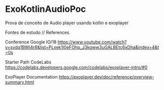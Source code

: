 # ExoKotlinAudioPoc
Prova de conceito de Audio player usando kotlin e exoplayer

Fontes de estudo // References

Conference Google IO/18 
https://www.youtube.com/watch?v=svdq1BWl4r8&list=PLxek1l0eFOhp_J3kgww3uGALBEtc6xDha&index=4&t=0s

Starter Path CodeLabs
https://codelabs.developers.google.com/codelabs/exoplayer-intro/#0

ExoPlayer Documentation
https://exoplayer.dev/doc/reference/overview-summary.html
